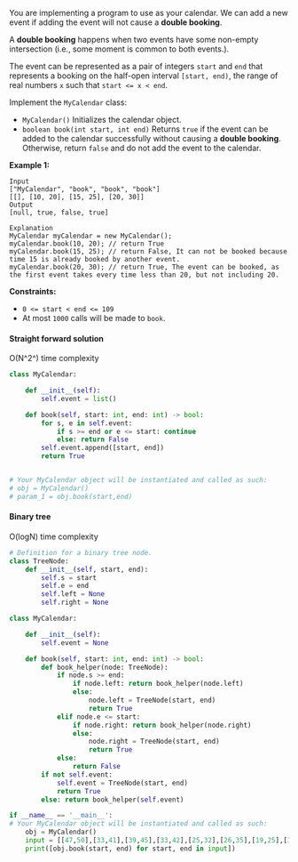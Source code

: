 You are implementing a program to use as your calendar. We can add a new event if adding the event will not cause a **double booking**.

A **double booking** happens when two events have some non-empty intersection (i.e., some moment is common to both events.).

The event can be represented as a pair of integers `start` and `end` that represents a booking on the half-open interval `[start, end)`, the range of real numbers `x` such that `start <= x < end`.

Implement the `MyCalendar` class:

- `MyCalendar()` Initializes the calendar object.
- `boolean book(int start, int end)` Returns `true` if the event can be added to the calendar successfully without causing a **double booking**. Otherwise, return `false` and do not add the event to the calendar.

 

**Example 1:**

```
Input
["MyCalendar", "book", "book", "book"]
[[], [10, 20], [15, 25], [20, 30]]
Output
[null, true, false, true]

Explanation
MyCalendar myCalendar = new MyCalendar();
myCalendar.book(10, 20); // return True
myCalendar.book(15, 25); // return False, It can not be booked because time 15 is already booked by another event.
myCalendar.book(20, 30); // return True, The event can be booked, as the first event takes every time less than 20, but not including 20.
```

 

**Constraints:**

- `0 <= start < end <= 109`
- At most `1000` calls will be made to `book`.



#### Straight forward solution

O(N^2^) time complexity

```python
class MyCalendar:

    def __init__(self):
        self.event = list()

    def book(self, start: int, end: int) -> bool:
        for s, e in self.event:
            if s >= end or e <= start: continue
            else: return False
        self.event.append([start, end])
        return True


# Your MyCalendar object will be instantiated and called as such:
# obj = MyCalendar()
# param_1 = obj.book(start,end)
```



#### Binary tree

O(logN) time complexity

```python
# Definition for a binary tree node.
class TreeNode:
    def __init__(self, start, end):
        self.s = start
        self.e = end
        self.left = None
        self.right = None

class MyCalendar:

    def __init__(self):
        self.event = None

    def book(self, start: int, end: int) -> bool:
        def book_helper(node: TreeNode):
            if node.s >= end:
                if node.left: return book_helper(node.left)
                else: 
                    node.left = TreeNode(start, end)
                    return True
            elif node.e <= start:
                if node.right: return book_helper(node.right)
                else:
                    node.right = TreeNode(start, end)
                    return True
            else:
                return False
        if not self.event: 
            self.event = TreeNode(start, end)
            return True
        else: return book_helper(self.event)

if __name__ == '__main__':
# Your MyCalendar object will be instantiated and called as such:
    obj = MyCalendar()
    input = [[47,50],[33,41],[39,45],[33,42],[25,32],[26,35],[19,25],[3,8],[8,13],[18,27]]
    print([obj.book(start, end) for start, end in input])
```


